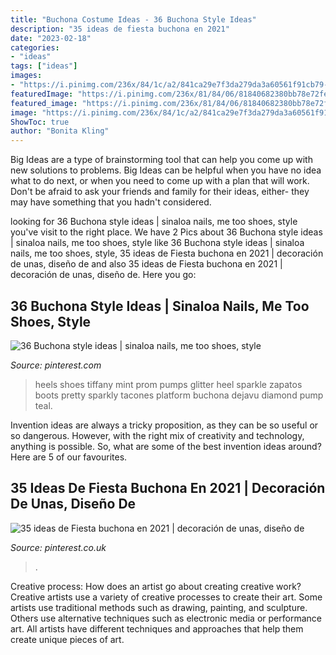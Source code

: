 ```yaml
---
title: "Buchona Costume Ideas - 36 Buchona Style Ideas"
description: "35 ideas de fiesta buchona en 2021"
date: "2023-02-18"
categories:
- "ideas"
tags: ["ideas"]
images:
- "https://i.pinimg.com/236x/84/1c/a2/841ca29e7f3da279da3a60561f91cb79--mint-high-heels-mint-green-heels.jpg"
featuredImage: "https://i.pinimg.com/236x/81/84/06/81840682380bb78e72fe5a198e39d5b3--cowboy-western-party-cakes.jpg"
featured_image: "https://i.pinimg.com/236x/81/84/06/81840682380bb78e72fe5a198e39d5b3--cowboy-western-party-cakes.jpg"
image: "https://i.pinimg.com/236x/84/1c/a2/841ca29e7f3da279da3a60561f91cb79--mint-high-heels-mint-green-heels.jpg"
ShowToc: true
author: "Bonita Kling"
---
```



Big Ideas are a type of brainstorming tool that can help you come up with new solutions to problems. Big Ideas can be helpful when you have no idea what to do next, or when you need to come up with a plan that will work. Don't be afraid to ask your friends and family for their ideas, either- they may have something that you hadn't considered.

	

		
looking for 36 Buchona style ideas | sinaloa nails, me too shoes, style you've visit to the right place. We have 2 Pics about 36 Buchona style ideas | sinaloa nails, me too shoes, style like 36 Buchona style ideas | sinaloa nails, me too shoes, style, 35 ideas de Fiesta buchona en 2021 | decoración de unas, diseño de and also 35 ideas de Fiesta buchona en 2021 | decoración de unas, diseño de. Here you go:
		
    
## 36 Buchona Style Ideas | Sinaloa Nails, Me Too Shoes, Style

<img loading=lazy src="https://i.pinimg.com/236x/84/1c/a2/841ca29e7f3da279da3a60561f91cb79--mint-high-heels-mint-green-heels.jpg" onerror="this.onerror=null;this.src='https://tse1.mm.bing.net/th?id=OIP.MnHQEfVeUY6QmAzf2rWeqAAAAA&amp;pid=15.1';" alt="36 Buchona style ideas | sinaloa nails, me too shoes, style">

_Source: pinterest.com_

>heels shoes tiffany mint prom pumps glitter heel sparkle zapatos boots pretty sparkly tacones platform buchona dejavu diamond pump teal. 

	

Invention ideas are always a tricky proposition, as they can be so useful or so dangerous. However, with the right mix of creativity and technology, anything is possible. So, what are some of the best invention ideas around? Here are 5 of our favourites.

    
## 35 Ideas De Fiesta Buchona En 2021 | Decoración De Unas, Diseño De

<img loading=lazy src="https://i.pinimg.com/236x/81/84/06/81840682380bb78e72fe5a198e39d5b3--cowboy-western-party-cakes.jpg" onerror="this.onerror=null;this.src='https://tse4.mm.bing.net/th?id=OIP.a7vEVlBs92RutmQD8o9vLAAAAA&amp;pid=15.1';" alt="35 ideas de Fiesta buchona en 2021 | decoración de unas, diseño de">

_Source: pinterest.co.uk_

>. 

	

Creative process: How does an artist go about creating creative work?
Creative artists use a variety of creative processes to create their art. Some artists use traditional methods such as drawing, painting, and sculpture. Others use alternative techniques such as electronic media or performance art. All artists have different techniques and approaches that help them create unique pieces of art.


